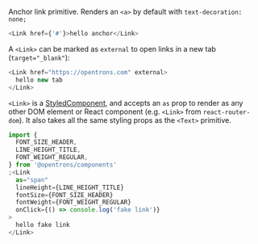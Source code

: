 Anchor link primitive. Renders an `<a>` by default with `text-decoration: none;`

```js
<Link href={'#'}>hello anchor</Link>
```

A `<Link>` can be marked as `external` to open links in a new tab (`target="_blank"`):

```js
<Link href="https://opentrons.com" external>
  hello new tab
</Link>
```

`<Link>` is a [StyledComponent](https://styled-components.com/docs/basics#getting-started), and accepts an `as` prop to render as any other DOM element or React component (e.g. `<Link>` from `react-router-dom`). It also takes all the same styling props as the `<Text>` primitive.

```js
import {
  FONT_SIZE_HEADER,
  LINE_HEIGHT_TITLE,
  FONT_WEIGHT_REGULAR,
} from '@opentrons/components'
;<Link
  as="span"
  lineHeight={LINE_HEIGHT_TITLE}
  fontSize={FONT_SIZE_HEADER}
  fontWeight={FONT_WEIGHT_REGULAR}
  onClick={() => console.log('fake link')}
>
  hello fake link
</Link>
```
